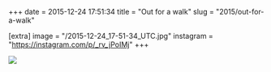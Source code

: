 +++
date = 2015-12-24 17:51:34
title = "Out for a walk"
slug = "2015/out-for-a-walk"

[extra]
image = "/2015-12-24_17-51-34_UTC.jpg"
instagram = "https://instagram.com/p/_rv_jPoIMj"
+++

<img src="/2015-12-24_17-51-34_UTC.jpg" />
